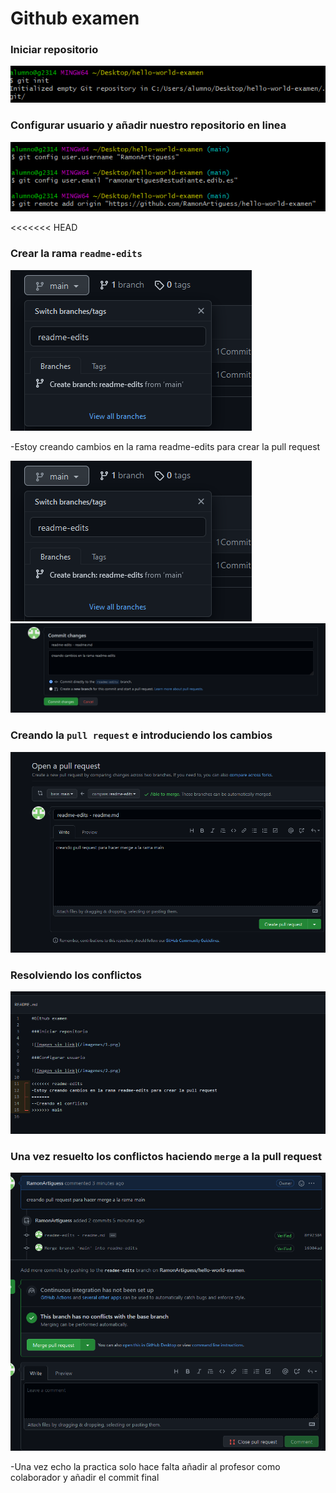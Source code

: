 # Github examen

### Iniciar repositorio

![Imagen sin link](/imagenes/1.png)

### Configurar usuario y añadir nuestro repositorio en linea

![Imagen sin link](/imagenes/2.png)

<<<<<<< HEAD
### Crear la rama `readme-edits`

![Imagen sin link](/imagenes/3.png)

-Estoy creando cambios en la rama readme-edits para crear la pull request

![Imagen sin link](/imagenes/4.png)
![Imagen sin link](/imagenes/5.png)

### Creando la `pull request` e introduciendo los cambios

![Imagen sin link](/imagenes/6.png)

### Resolviendo los conflictos
![Imagen sin link](/imagenes/7.png)
### Una vez resuelto los conflictos haciendo `merge` a la pull request
![Imagen sin link](/imagenes/8.png)

-Una vez echo la practica solo hace falta añadir al profesor como colaborador y añadir el commit final
